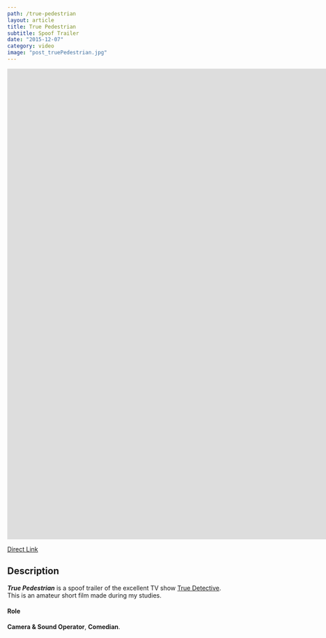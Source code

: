 ```yaml
---
path: /true-pedestrian
layout: article
title: True Pedestrian
subtitle: Spoof Trailer
date: "2015-12-07"
category: video
image: "post_truePedestrian.jpg"
---
```



<iframe width="1920" height="1080" src="https://www.youtube.com/embed/cz8iNzDwNpc?rel=0" frameborder="0" allowfullscreen></iframe>  

[Direct Link](https://www.youtube.com/watch?v=cz8iNzDwNpc)


## Description
__*True Pedestrian*__ is a spoof trailer of the excellent TV show [True Detective](http://www.imdb.com/title/tt2356777/).  
This is an amateur short film made during my studies.

#### Role
__Camera & Sound Operator__, __Comedian__.
